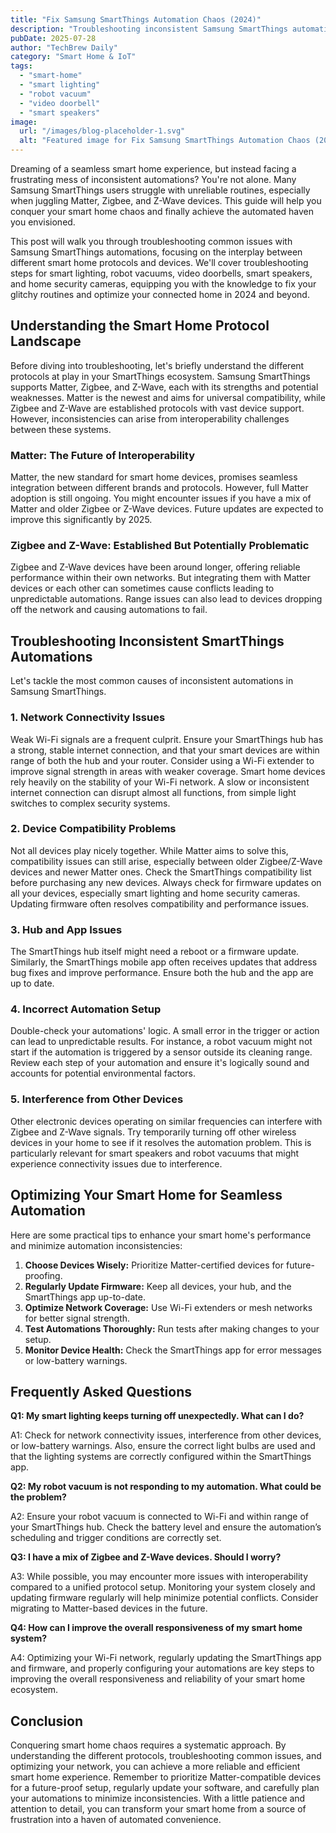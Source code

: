 ```yaml
---
title: "Fix Samsung SmartThings Automation Chaos (2024)"
description: "Troubleshooting inconsistent Samsung SmartThings automations? This complete guide helps fix issues with Matter, Zigbee & Z-Wave devices (smart lighting, robot vacuums, video doorbells).  Get reliable smart home control! Read now!"
pubDate: 2025-07-28
author: "TechBrew Daily"
category: "Smart Home & IoT"
tags:
  - "smart-home"
  - "smart lighting"
  - "robot vacuum"
  - "video doorbell"
  - "smart speakers"
image:
  url: "/images/blog-placeholder-1.svg"
  alt: "Featured image for Fix Samsung SmartThings Automation Chaos (2024)"
---
```


Dreaming of a seamless smart home experience, but instead facing a frustrating mess of inconsistent automations?  You're not alone.  Many Samsung SmartThings users struggle with unreliable routines, especially when juggling Matter, Zigbee, and Z-Wave devices. This guide will help you conquer your smart home chaos and finally achieve the automated haven you envisioned.


This post will walk you through troubleshooting common issues with Samsung SmartThings automations, focusing on the interplay between different smart home protocols and devices.  We'll cover troubleshooting steps for smart lighting, robot vacuums, video doorbells, smart speakers, and home security cameras, equipping you with the knowledge to fix your glitchy routines and optimize your connected home in 2024 and beyond.

## Understanding the Smart Home Protocol Landscape

Before diving into troubleshooting, let's briefly understand the different protocols at play in your SmartThings ecosystem.  Samsung SmartThings supports Matter, Zigbee, and Z-Wave, each with its strengths and potential weaknesses.  Matter is the newest and aims for universal compatibility, while Zigbee and Z-Wave are established protocols with vast device support.  However, inconsistencies can arise from interoperability challenges between these systems.

### Matter: The Future of Interoperability

Matter, the new standard for smart home devices, promises seamless integration between different brands and protocols. However,  full Matter adoption is still ongoing. You might encounter issues if you have a mix of Matter and older Zigbee or Z-Wave devices.  Future updates are expected to improve this significantly by 2025.

### Zigbee and Z-Wave: Established But Potentially Problematic

Zigbee and Z-Wave devices have been around longer, offering reliable performance within their own networks. But integrating them with Matter devices or each other can sometimes cause conflicts leading to unpredictable automations.  Range issues can also lead to devices dropping off the network and causing automations to fail.


## Troubleshooting Inconsistent SmartThings Automations

Let's tackle the most common causes of inconsistent automations in Samsung SmartThings.

### 1. Network Connectivity Issues

Weak Wi-Fi signals are a frequent culprit.  Ensure your SmartThings hub has a strong, stable internet connection, and that your smart devices are within range of both the hub and your router.   Consider using a Wi-Fi extender to improve signal strength in areas with weaker coverage. Smart home devices rely heavily on the stability of your Wi-Fi network. A slow or inconsistent internet connection can disrupt almost all functions, from simple light switches to complex security systems.

### 2. Device Compatibility Problems

Not all devices play nicely together.  While Matter aims to solve this, compatibility issues can still arise, especially between older Zigbee/Z-Wave devices and newer Matter ones. Check the SmartThings compatibility list before purchasing any new devices. Always check for firmware updates on all your devices, especially smart lighting and home security cameras. Updating firmware often resolves compatibility and performance issues.

### 3. Hub and App Issues

The SmartThings hub itself might need a reboot or a firmware update.  Similarly, the SmartThings mobile app often receives updates that address bug fixes and improve performance. Ensure both the hub and the app are up to date.

### 4. Incorrect Automation Setup

Double-check your automations' logic.  A small error in the trigger or action can lead to unpredictable results.  For instance, a robot vacuum might not start if the automation is triggered by a sensor outside its cleaning range.  Review each step of your automation and ensure it's logically sound and accounts for potential environmental factors.

### 5. Interference from Other Devices

Other electronic devices operating on similar frequencies can interfere with Zigbee and Z-Wave signals.  Try temporarily turning off other wireless devices in your home to see if it resolves the automation problem.  This is particularly relevant for smart speakers and robot vacuums that might experience connectivity issues due to interference.

## Optimizing Your Smart Home for Seamless Automation

Here are some practical tips to enhance your smart home's performance and minimize automation inconsistencies:

1. **Choose Devices Wisely:** Prioritize Matter-certified devices for future-proofing.
2. **Regularly Update Firmware:**  Keep all devices, your hub, and the SmartThings app up-to-date.
3. **Optimize Network Coverage:** Use Wi-Fi extenders or mesh networks for better signal strength.
4. **Test Automations Thoroughly:**  Run tests after making changes to your setup.
5. **Monitor Device Health:** Check the SmartThings app for error messages or low-battery warnings.


## Frequently Asked Questions

**Q1: My smart lighting keeps turning off unexpectedly. What can I do?**

A1: Check for network connectivity issues, interference from other devices, or low-battery warnings. Also, ensure the correct light bulbs are used and that the lighting systems are correctly configured within the SmartThings app.

**Q2: My robot vacuum is not responding to my automation. What could be the problem?**

A2: Ensure your robot vacuum is connected to Wi-Fi and within range of your SmartThings hub.  Check the battery level and ensure the automation’s scheduling and trigger conditions are correctly set.

**Q3:  I have a mix of Zigbee and Z-Wave devices. Should I worry?**

A3: While possible, you may encounter more issues with interoperability compared to a unified protocol setup. Monitoring your system closely and updating firmware regularly will help minimize potential conflicts.  Consider migrating to Matter-based devices in the future.


**Q4:  How can I improve the overall responsiveness of my smart home system?**

A4: Optimizing your Wi-Fi network, regularly updating the SmartThings app and firmware, and properly configuring your automations are key steps to improving the overall responsiveness and reliability of your smart home ecosystem.


## Conclusion

Conquering smart home chaos requires a systematic approach. By understanding the different protocols, troubleshooting common issues, and optimizing your network, you can achieve a more reliable and efficient smart home experience.  Remember to prioritize Matter-compatible devices for a future-proof setup, regularly update your software, and carefully plan your automations to minimize inconsistencies.  With a little patience and attention to detail, you can transform your smart home from a source of frustration into a haven of automated convenience.